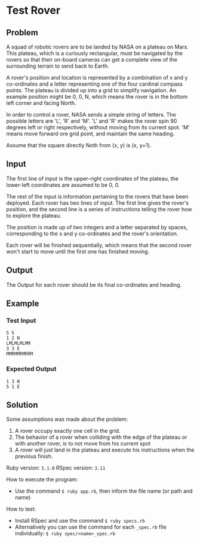 # Test Rover

## Problem

A squad of robotic rovers are to be landed by NASA on a plateau on Mars. This plateau, which is a curiously rectangular, must be navigated by the rovers so that their on-board cameras can get a complete view of the surrounding terrain to send back to Earth.

A rover's position and location is represented by a combination of x and y co-ordinates and a letter representing one of the four cardinal compass points. The plateau is divided up into a grid to simplify navigation. An example position might be 0, 0, N, which means the rover is in the bottom left corner and facing North.

In order to control a rover, NASA sends a simple string of letters. The possible letters are 'L', 'R' and 'M'. 'L' and 'R' makes the rover spin 90 degrees left or right respectively, without moving from its current spot. 'M' means move forward ore grid point, and maintain the same heading.

Assume that the square directly Noth from (x, y) is (x, y+1).

## Input

The first line of input is the upper-right coordinates of the plateau, the lower-left coordinates are assumed to be 0, 0.

The rest of the input is information pertaining to the rovers that have been deployed. Each rover has two lines of input. The first line gives the rover's position, and the second line is a series of instructions telling the rover how to explore the plateau.

The position is made up of two integers and a letter separated by spaces, corresponding to the x and y co-ordinates and the rover's orientation.

Each rover will be finished sequentially, which means that the second rover won't start to move until the first one has finished moving.

## Output

The Output for each rover should be its final co-ordinates and heading.

## Example

### Test Input

```
5 5
1 2 N
LMLMLMLMM
3 3 E
MMRMMRMRRM
```

### Expected Output

```
1 3 N
5 1 E
```

## Solution

Some assumptions was made about the problem:
1. A rover occupy exactly one cell in the grid.
2. The behavior of a rover when colliding with the edge of the plateau or with another rover, is to not move from his current spot
3. A rover will just land in the plateau and execute his instructions when the previous finish.

Ruby version: `3.1.0`
RSpec version: `3.11`

How to execute the program:
- Use the command `$ ruby app.rb`, then inform the file name (or path and name)

How to test:
- Install RSpec and use the command `$ ruby specs.rb`
- Alternatively you can use the command for each `_spec.rb` file individually: `$ ruby spec/<name>_spec.rb`


